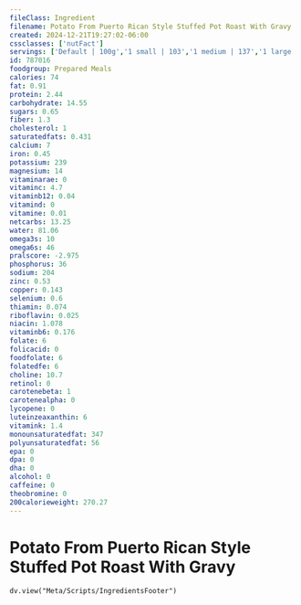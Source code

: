 ```yaml
---
fileClass: Ingredient
filename: Potato From Puerto Rican Style Stuffed Pot Roast With Gravy
created: 2024-12-21T19:27:02-06:00
cssclasses: ['nutFact']
servings: ['Default | 100g','1 small | 103','1 medium | 137','1 large | 206','1 cup | 200']
id: 787016
foodgroup: Prepared Meals
calories: 74
fat: 0.91
protein: 2.44
carbohydrate: 14.55
sugars: 0.65
fiber: 1.3
cholesterol: 1
saturatedfats: 0.431
calcium: 7
iron: 0.45
potassium: 239
magnesium: 14
vitaminarae: 0
vitaminc: 4.7
vitaminb12: 0.04
vitamind: 0
vitamine: 0.01
netcarbs: 13.25
water: 81.06
omega3s: 10
omega6s: 46
pralscore: -2.975
phosphorus: 36
sodium: 204
zinc: 0.53
copper: 0.143
selenium: 0.6
thiamin: 0.074
riboflavin: 0.025
niacin: 1.078
vitaminb6: 0.176
folate: 6
folicacid: 0
foodfolate: 6
folatedfe: 6
choline: 10.7
retinol: 0
carotenebeta: 1
carotenealpha: 0
lycopene: 0
luteinzeaxanthin: 6
vitamink: 1.4
monounsaturatedfat: 347
polyunsaturatedfat: 56
epa: 0
dpa: 0
dha: 0
alcohol: 0
caffeine: 0
theobromine: 0
200calorieweight: 270.27
---
```


# Potato From Puerto Rican Style Stuffed Pot Roast With Gravy

```dataviewjs
dv.view("Meta/Scripts/IngredientsFooter")
```
